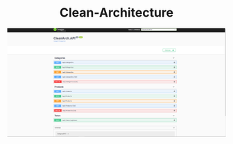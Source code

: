 <a name="readme-top"></a>
<h1 align="center">Clean-Architecture</h1>

  <a href="[https://github.com/Flaviojcf/clean-architecture](https://github.com/Flaviojcf/clean-architecture)">
      <img src="clean-arch.png" alt="Logo"/>
  </a>
